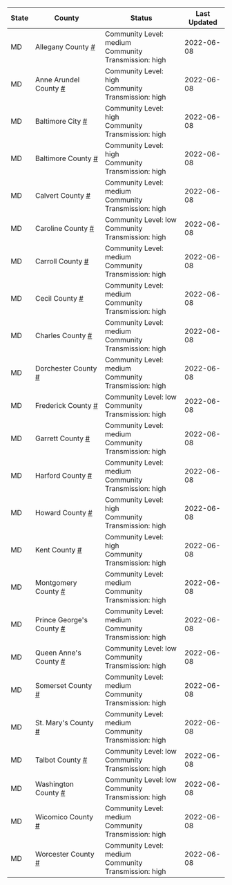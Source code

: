 State | County | Status | Last Updated
--- | --- | --- | --- 
MD | Allegany County <a href="#allegany_county">#</a> | <a name="allegany_county"></a>Community Level: medium<br/>Community Transmission: high | 2022-06-08
MD | Anne Arundel County <a href="#anne_arundel_county">#</a> | <a name="anne_arundel_county"></a>Community Level: high<br/>Community Transmission: high | 2022-06-08
MD | Baltimore City <a href="#baltimore_city">#</a> | <a name="baltimore_city"></a>Community Level: high<br/>Community Transmission: high | 2022-06-08
MD | Baltimore County <a href="#baltimore_county">#</a> | <a name="baltimore_county"></a>Community Level: high<br/>Community Transmission: high | 2022-06-08
MD | Calvert County <a href="#calvert_county">#</a> | <a name="calvert_county"></a>Community Level: medium<br/>Community Transmission: high | 2022-06-08
MD | Caroline County <a href="#caroline_county">#</a> | <a name="caroline_county"></a>Community Level: low<br/>Community Transmission: high | 2022-06-08
MD | Carroll County <a href="#carroll_county">#</a> | <a name="carroll_county"></a>Community Level: medium<br/>Community Transmission: high | 2022-06-08
MD | Cecil County <a href="#cecil_county">#</a> | <a name="cecil_county"></a>Community Level: medium<br/>Community Transmission: high | 2022-06-08
MD | Charles County <a href="#charles_county">#</a> | <a name="charles_county"></a>Community Level: medium<br/>Community Transmission: high | 2022-06-08
MD | Dorchester County <a href="#dorchester_county">#</a> | <a name="dorchester_county"></a>Community Level: medium<br/>Community Transmission: high | 2022-06-08
MD | Frederick County <a href="#frederick_county">#</a> | <a name="frederick_county"></a>Community Level: low<br/>Community Transmission: high | 2022-06-08
MD | Garrett County <a href="#garrett_county">#</a> | <a name="garrett_county"></a>Community Level: medium<br/>Community Transmission: high | 2022-06-08
MD | Harford County <a href="#harford_county">#</a> | <a name="harford_county"></a>Community Level: medium<br/>Community Transmission: high | 2022-06-08
MD | Howard County <a href="#howard_county">#</a> | <a name="howard_county"></a>Community Level: high<br/>Community Transmission: high | 2022-06-08
MD | Kent County <a href="#kent_county">#</a> | <a name="kent_county"></a>Community Level: high<br/>Community Transmission: high | 2022-06-08
MD | Montgomery County <a href="#montgomery_county">#</a> | <a name="montgomery_county"></a>Community Level: medium<br/>Community Transmission: high | 2022-06-08
MD | Prince George's County <a href="#prince_george's_county">#</a> | <a name="prince_george's_county"></a>Community Level: medium<br/>Community Transmission: high | 2022-06-08
MD | Queen Anne's County <a href="#queen_anne's_county">#</a> | <a name="queen_anne's_county"></a>Community Level: low<br/>Community Transmission: high | 2022-06-08
MD | Somerset County <a href="#somerset_county">#</a> | <a name="somerset_county"></a>Community Level: medium<br/>Community Transmission: high | 2022-06-08
MD | St. Mary's County <a href="#st._mary's_county">#</a> | <a name="st._mary's_county"></a>Community Level: medium<br/>Community Transmission: high | 2022-06-08
MD | Talbot County <a href="#talbot_county">#</a> | <a name="talbot_county"></a>Community Level: low<br/>Community Transmission: high | 2022-06-08
MD | Washington County <a href="#washington_county">#</a> | <a name="washington_county"></a>Community Level: low<br/>Community Transmission: high | 2022-06-08
MD | Wicomico County <a href="#wicomico_county">#</a> | <a name="wicomico_county"></a>Community Level: medium<br/>Community Transmission: high | 2022-06-08
MD | Worcester County <a href="#worcester_county">#</a> | <a name="worcester_county"></a>Community Level: medium<br/>Community Transmission: high | 2022-06-08
